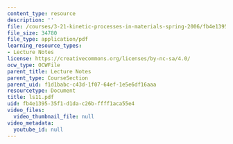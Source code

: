 ```yaml
---
content_type: resource
description: ''
file: /courses/3-21-kinetic-processes-in-materials-spring-2006/fb4e139535f1d1dac26bffff1aca55e4_ls11.pdf
file_size: 34780
file_type: application/pdf
learning_resource_types:
- Lecture Notes
license: https://creativecommons.org/licenses/by-nc-sa/4.0/
ocw_type: OCWFile
parent_title: Lecture Notes
parent_type: CourseSection
parent_uid: f1d1babc-c43d-1f07-64ef-1e5e6df16aaa
resourcetype: Document
title: ls11.pdf
uid: fb4e1395-35f1-d1da-c26b-ffff1aca55e4
video_files:
  video_thumbnail_file: null
video_metadata:
  youtube_id: null
---
```

